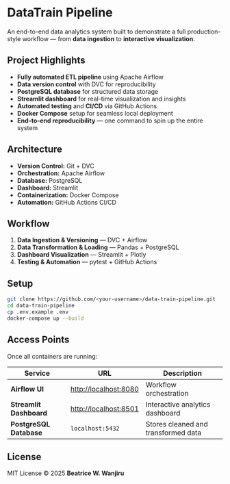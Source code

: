 # DataTrain Pipeline

An end-to-end data analytics system built to demonstrate a full production-style workflow — from **data ingestion** to **interactive visualization**.

## Project Highlights

- **Fully automated ETL pipeline** using Apache Airflow  
- **Data version control** with DVC for reproducibility  
- **PostgreSQL database** for structured data storage  
- **Streamlit dashboard** for real-time visualization and insights  
- **Automated testing** and **CI/CD** via GitHub Actions  
- **Docker Compose** setup for seamless local deployment  
- **End-to-end reproducibility** — one command to spin up the entire system  

## Architecture

- **Version Control:** Git + DVC  
- **Orchestration:** Apache Airflow  
- **Database:** PostgreSQL  
- **Dashboard:** Streamlit  
- **Containerization:** Docker Compose  
- **Automation:** GitHub Actions CI/CD  

## Workflow

1. **Data Ingestion & Versioning** — DVC + Airflow  
2. **Data Transformation & Loading** — Pandas + PostgreSQL  
3. **Dashboard Visualization** — Streamlit + Plotly  
4. **Testing & Automation** — pytest + GitHub Actions  

## Setup

```bash
git clone https://github.com/<your-username>/data-train-pipeline.git
cd data-train-pipeline
cp .env.example .env
docker-compose up --build
```
## Access Points

Once all containers are running:

| Service | URL | Description |
|----------|-----|-------------|
| **Airflow UI** | [http://localhost:8080](http://localhost:8080) | Workflow orchestration |
| **Streamlit Dashboard** | [http://localhost:8501](http://localhost:8501) | Interactive analytics dashboard |
| **PostgreSQL Database** | `localhost:5432` | Stores cleaned and transformed data 

## License
MIT License © 2025 **Beatrice W. Wanjiru**

